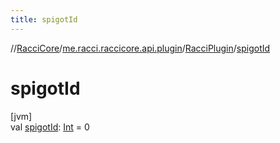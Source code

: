 ```yaml
---
title: spigotId
---
```

//[RacciCore](../../../index.html)/[me.racci.raccicore.api.plugin](../index.html)/[RacciPlugin](index.html)/[spigotId](spigot-id.html)



# spigotId



[jvm]\
val [spigotId](spigot-id.html): [Int](https://kotlinlang.org/api/latest/jvm/stdlib/kotlin/-int/index.html) = 0




